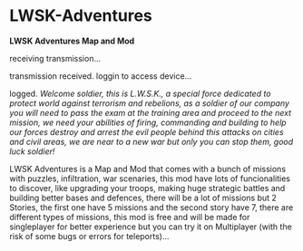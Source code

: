 # LWSK-Adventures
**LWSK Adventures Map and Mod**

receiving transmission...

transmission received.
loggin to access device...

logged.
*Welcome soldier, this is L.W.S.K., a special force dedicated to protect world against terrorism and rebelions, as a soldier of our company you will need to pass the exam at the training area and proceed to the next mission, we need your abilities of firing, commanding and building to help our forces destroy and arrest the evil people behind this attacks on cities and civil areas, we are near to a new war but only you can stop them, good luck soldier!*

LWSK Adventures is a Map and Mod that comes with a bunch of missions with puzzles, infiltration, war scenaries, this mod have lots of funcionalities to discover, like upgrading your troops, making huge strategic battles and building better bases and defences, there will be a lot of missions but 2 Stories, the first one have 5 missions and the second story have 7, there are different types of missions, this mod is free and will be made for singleplayer for better experience but you can try it on Multiplayer (with the risk of some bugs or errors for teleports)...
